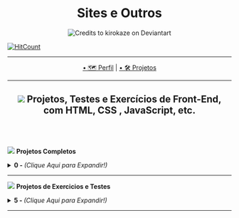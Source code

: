 <h1 align="center">Sites e Outros</h1>

<p align="center">
  <img src="https://images-wixmp-ed30a86b8c4ca887773594c2.wixmp.com/f/12cbe8a4-f55c-4b40-85bb-d8e1405e7b84/d927ec2-1487c3ad-5d81-4898-b78e-ee98f0e369a8.png?token=eyJ0eXAiOiJKV1QiLCJhbGciOiJIUzI1NiJ9.eyJzdWIiOiJ1cm46YXBwOiIsImlzcyI6InVybjphcHA6Iiwib2JqIjpbW3sicGF0aCI6IlwvZlwvMTJjYmU4YTQtZjU1Yy00YjQwLTg1YmItZDhlMTQwNWU3Yjg0XC9kOTI3ZWMyLTE0ODdjM2FkLTVkODEtNDg5OC1iNzhlLWVlOThmMGUzNjlhOC5wbmcifV1dLCJhdWQiOlsidXJuOnNlcnZpY2U6ZmlsZS5kb3dubG9hZCJdfQ.a4xikg8Y2oXQ90B2dX_BrDy108dT92P0uSOcIcwjKkA" alt="Credits to kirokaze on Deviantart"
</P>

[![HitCount](http://hits.dwyl.com/Guilherme-G-Cadilhe/Guilherme-G-Cadlihe.svg)](http://hits.dwyl.com/Guilherme-G-Cadilhe/Guilherme-G-Cadlihe)

---

<p align="center">
  <a href="https://github.com/Guilherme-G-Cadilhe">• 🗺 Perfil</a> |
   <a href="https://github.com/Guilherme-G-Cadilhe/Projetos">• 🛠️ Projetos</a> 
</p>

---
<h2 align="center">
<img width="100" src="https://cdn.pixilart.com/photos/large/bc43803dd8b5d8c.png"> Projetos, Testes e Exercícios de Front-End, com HTML, CSS , JavaScript, etc.
  </h2>


<br><br><br>
<img width="100" src="https://i.imgur.com/c3p3xxu.png"> <b>Projetos Completos </b>
<details>
  <summary> <b>0 - </b>  <i>(Clique Aqui para Expandir!)</i> </summary>
  <br>
</details>


---
<img width="100" src="https://i.imgur.com/2vK0KFH.png"> <b> Projetos de Exercicios e Testes </b>
<details>
  <summary> <b>5 - </b><i>(Clique Aqui para Expandir!)</i> </summary>
  <br>

### 5- 🏷️ Hotel Paraíso

<img width="480" src="GifsAnimados/HotelParaiso.gif"> 

> <a href="https://www.evernote.com/l/As9udb353AxBvYQEnkRMkaN-yZvN85h8EGc/"> 🧱 Fotos</a> <br>
- **Descrição:** *Criando um Site Responsivo e Dinâmico com Flexbox, para praticar, entender e aprender seus usos.*
  

<br>

### 4- 🏷️ Sasha Products

<img src="https://media.giphy.com/media/2qqoHlK6Td0gKXoqpB/giphy.gif">

> <a href="https://www.evernote.com/l/As8iGhW0jtdGW5e7cmfRL7oiqouWZuStQYE/"> 🧱 Fotos</a> <br>
- **Descrição:** *Criando um Site Responsivo e Dinâmico com Flexbox, para praticar, entender e aprender seus usos.*

<br>

### 3- 🏷️ Página Inicial Instagram

<img  src="https://media.giphy.com/media/ZUDddil021qb83weLc/giphy.gif">


> <a href="https://www.evernote.com/l/As-x8L7cbnBJPr4MRlTVlzvmrGKt_f28lS8/"> 🧱 Fotos</a> <br>
- **Descrição:** *Criando um Site Responsivo e Dinâmico com Flexbox, para praticar, entender e aprender seus usos.*
  

<br>

### 2- 🏷️ BraTec

<img width="480" src="GifsAnimados/BraTec.gif"> 

> <a href="https://www.evernote.com/l/As9V7F9dwZtIkJV72okWrFwyO5oZI2AOVAg/"> 🧱 Fotos</a> <br>
- **Descrição:** *Refazendo um dos meus primeiros exercicios de site.*
  

<br>


### 1- 🏷️ Anna Belle

<img width="400" src="https://puu.sh/Ha2vl/c24c54259c.jpg">


> <a href="https://www.evernote.com/l/As9ORwINPwxIn4trCeuMJUUIOEKmcglauss/"> 🧱 Fotos</a> <br>
- **Descrição:** *Refazendo um dos meus primeiros exercicios de sites, utilizando flexbox. Contém 4 páginas.*
  
  </details>
---
